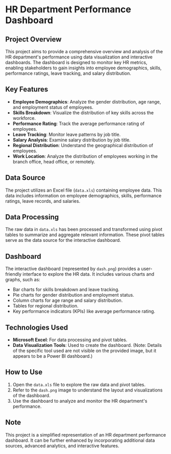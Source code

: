 # HR Department Performance Dashboard

## Project Overview

This project aims to provide a comprehensive overview and analysis of the HR department's performance using data visualization and interactive dashboards. The dashboard is designed to monitor key HR metrics, enabling stakeholders to gain insights into employee demographics, skills, performance ratings, leave tracking, and salary distribution.

## Key Features

- **Employee Demographics**: Analyze the gender distribution, age range, and employment status of employees.
- **Skills Breakdown**: Visualize the distribution of key skills across the workforce.
- **Performance Rating**: Track the average performance rating of employees.
- **Leave Tracking**: Monitor leave patterns by job title.
- **Salary Analysis**: Examine salary distribution by job title.
- **Regional Distribution**: Understand the geographical distribution of employees.
- **Work Location**: Analyze the distribution of employees working in the branch office, head office, or remotely.

## Data Source

The project utilizes an Excel file (`data.xls`) containing employee data. This data includes information on employee demographics, skills, performance ratings, leave records, and salaries.

## Data Processing

The raw data in `data.xls` has been processed and transformed using pivot tables to summarize and aggregate relevant information. These pivot tables serve as the data source for the interactive dashboard.

## Dashboard

The interactive dashboard (represented by `dash.png`) provides a user-friendly interface to explore the HR data. It includes various charts and graphs, such as:

- Bar charts for skills breakdown and leave tracking.
- Pie charts for gender distribution and employment status.
- Column charts for age range and salary distribution.
- Tables for regional distribution.
- Key performance indicators (KPIs) like average performance rating.

## Technologies Used

- **Microsoft Excel**: For data processing and pivot tables.
- **Data Visualization Tools**: Used to create the dashboard. (Note: Details of the specific tool used are not visible on the provided image, but it appears to be a Power BI dashboard.)

## How to Use

1. Open the `data.xls` file to explore the raw data and pivot tables.
2. Refer to the `dash.png` image to understand the layout and visualizations of the dashboard.
3. Use the dashboard to analyze and monitor the HR department's performance.

## Note

This project is a simplified representation of an HR department performance dashboard. It can be further enhanced by incorporating additional data sources, advanced analytics, and interactive features.

